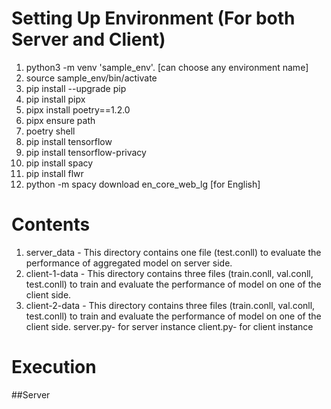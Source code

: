 # Setting Up Environment (For both Server and Client)
1. python3 -m venv 'sample_env'. [can choose any environment name]
2. source sample_env/bin/activate
3. pip install --upgrade pip
4. pip install pipx
5. pipx install poetry==1.2.0
6. pipx ensure path
7. poetry shell
8. pip install tensorflow
9. pip install tensorflow-privacy
10. pip install spacy
11. pip install flwr
12. python -m spacy download en_core_web_lg [for English]

# Contents
1. server_data - This directory contains one file (test.conll) to evaluate the performance of aggregated model on server side.
2. client-1-data - This directory contains three files (train.conll, val.conll, test.conll) to train and evaluate the performance of model on one of the client side.
3. client-2-data - This directory contains three files (train.conll, val.conll, test.conll) to train and evaluate the performance of model on one of the client side.
server.py- for server instance
client.py- for client instance

# Execution
##Server
